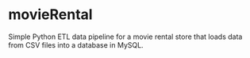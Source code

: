 # movieRental
Simple Python ETL data pipeline for a movie rental store that loads data from CSV files into a database in MySQL.
